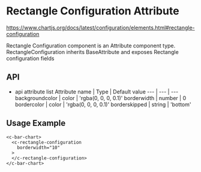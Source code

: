 # Rectangle Configuration Attribute

https://www.chartjs.org/docs/latest/configuration/elements.html#rectangle-configuration

Rectangle Configuration component is an Attribute component type.
RectangleConfiguration inherits BaseAttribute and exposes Rectangle configuration fields

## API

- api attribute list
  Attribute name | Type | Default value
  --- | --- | ---
  backgroundcolor | color | 'rgba(0, 0, 0, 0.1)'
  borderwidth | number | 0
  bordercolor | color | 'rgba(0, 0, 0, 0.1)'
  borderskipped | string | 'bottom'

## Usage Example

```
<c-bar-chart>
  <c-rectangle-configuration
    borderwidth="10"
  >
  </c-rectangle-configuration>
</c-bar-chart>
```
